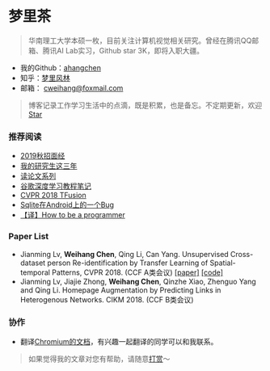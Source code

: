 # 梦里茶


> 华南理工大学本硕一枚，目前关注计算机视觉相关研究。曾经在腾讯QQ邮箱、腾讯AI Lab实习，Github star 3K，即将入职大疆。

- 我的Github：[ahangchen](https://github.com/ahangchen)
- 知乎：[梦里风林](https://www.zhihu.com/people/meng-li-feng-lin/activities)
- 邮箱： cweihang@foxmail.com

> 博客记录工作学习生活中的点滴，既是积累，也是备忘。不定期更新，欢迎[Star](https://github.com/ahangchen/windy-afternoon)


### 推荐阅读
- [2019秋招面经](https://zhuanlan.zhihu.com/p/42936891)
- [我的研究生这三年](https://zhuanlan.zhihu.com/p/54161673)
- [读论文系列](ml/papers/README.md)
- [谷歌深度学习教程笔记](https://github.com/ahangchen/GDLnotes)
- [CVPR 2018 TFusion](ml/papers/TFusion.md)
- [Sqlite在Android上的一个Bug](android/sqlite/SQLITE在ANDROID上的一个BUG.md)
- [【译】How to be a programmer](https://ahangchen.gitbooks.io/how-to-be-a-programmer-cn/content/)

### Paper List
- Jianming Lv, **Weihang Chen**, Qing Li, Can Yang. Unsupervised Cross-dataset person Re-identification by Transfer Learning of Spatial-temporal Patterns, CVPR 2018. (CCF A类会议) [[paper]](http://openaccess.thecvf.com/content_cvpr_2018/papers/Lv_Unsupervised_Cross-Dataset_Person_CVPR_2018_paper.pdf) [[code]](https://github.com/ahangchen/TFusion)
- Jianming Lv, Jiajie Zhong, **Weihang Chen**, Qinzhe Xiao, Zhenguo Yang and Qing Li. Homepage Augmentation by Predicting Links in Heterogenous Networks. CIKM 2018. (CCF B类会议)


### 协作
- 翻译[Chromium的文档](https://github.com/ahangchen/Chromium_doc_zh)，有兴趣一起翻译的同学可以和我联系。

> 如果觉得我的文章对您有帮助，请随意[打赏](support.md)～
